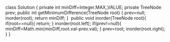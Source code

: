 class Solution {
private int minDiff=Integer.MAX_VALUE;
private TreeNode prev;
public int getMinimumDifference(TreeNode root) {
prev=null;
inorder(root);
return minDiff;
}
​
public void inorder(TreeNode root){
if(root==null){
return;
}
inorder(root.left);
if(prev!=null){
minDiff=Math.min(minDiff,root.val-prev.val);
}
prev=root;
inorder(root.right);
​
}
}